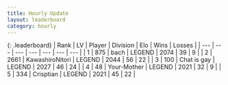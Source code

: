 ```yaml
---
title: Hourly Update
layout: leaderboard
category: hourly
---
```


{: .leaderboard}
| Rank | LV | Player | Division | Elo | Wins | Losses |
| --- | --- | --- | --- | --- | --- | --- |
| <span data-change="0">1</span> | 875 | <span title="ID: 281795">bach</span> | LEGEND | <span data-change="8">2074</span> | <span data-change="1">39</span> | <span data-change="0">9</span> |
| <span data-change="0">2</span> | 2661 | <span title="ID: 164871">KawashiroNitori</span> | LEGEND | <span data-change="0">2044</span> | <span data-change="0">56</span> | <span data-change="0">22</span> |
| <span data-change="0">3</span> | 100 | <span title="ID: 583966">Chat is gay</span> | LEGEND | <span data-change="0">2027</span> | <span data-change="0">46</span> | <span data-change="0">24</span> |
| <span data-change="0">4</span> | 48 | <span title="ID: 651975">Your-Mother</span> | LEGEND | <span data-change="0">2021</span> | <span data-change="0">32</span> | <span data-change="0">9</span> |
| <span data-change="0">5</span> | 334 | <span title="ID: 665674">Crisptian</span> | LEGEND | <span data-change="0">2021</span> | <span data-change="0">45</span> | <span data-change="0">22</span> |